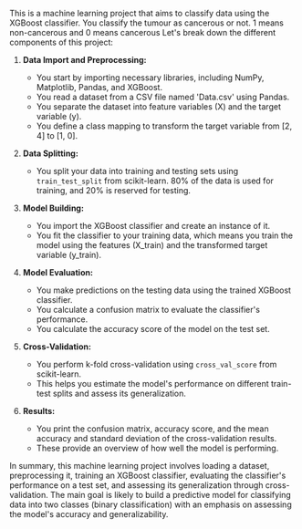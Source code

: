 This is a machine learning project that aims to classify data using the XGBoost classifier. 
You classify the tumour as cancerous or not.
1 means non-cancerous and 0 means cancerous
Let's break down the different components of this project:

1. **Data Import and Preprocessing:**
   - You start by importing necessary libraries, including NumPy, Matplotlib, Pandas, and XGBoost.
   - You read a dataset from a CSV file named 'Data.csv' using Pandas.
   - You separate the dataset into feature variables (X) and the target variable (y).
   - You define a class mapping to transform the target variable from [2, 4] to [1, 0].

2. **Data Splitting:**
   - You split your data into training and testing sets using `train_test_split` from scikit-learn. 80% of the data is used for training, and 20% is reserved for testing.

3. **Model Building:**
   - You import the XGBoost classifier and create an instance of it.
   - You fit the classifier to your training data, which means you train the model using the features (X_train) and the transformed target variable (y_train).

4. **Model Evaluation:**
   - You make predictions on the testing data using the trained XGBoost classifier.
   - You calculate a confusion matrix to evaluate the classifier's performance.
   - You calculate the accuracy score of the model on the test set.

5. **Cross-Validation:**
   - You perform k-fold cross-validation using `cross_val_score` from scikit-learn.
   - This helps you estimate the model's performance on different train-test splits and assess its generalization.

6. **Results:**
   - You print the confusion matrix, accuracy score, and the mean accuracy and standard deviation of the cross-validation results.
   -  These provide an overview of how well the model is performing.

In summary, this machine learning project involves loading a dataset, preprocessing it, training an XGBoost classifier, evaluating the classifier's performance
on a test set, and assessing its generalization through cross-validation. The main goal is likely to build a predictive model for classifying data into two classes
(binary classification) with an emphasis on assessing the model's accuracy and generalizability.
